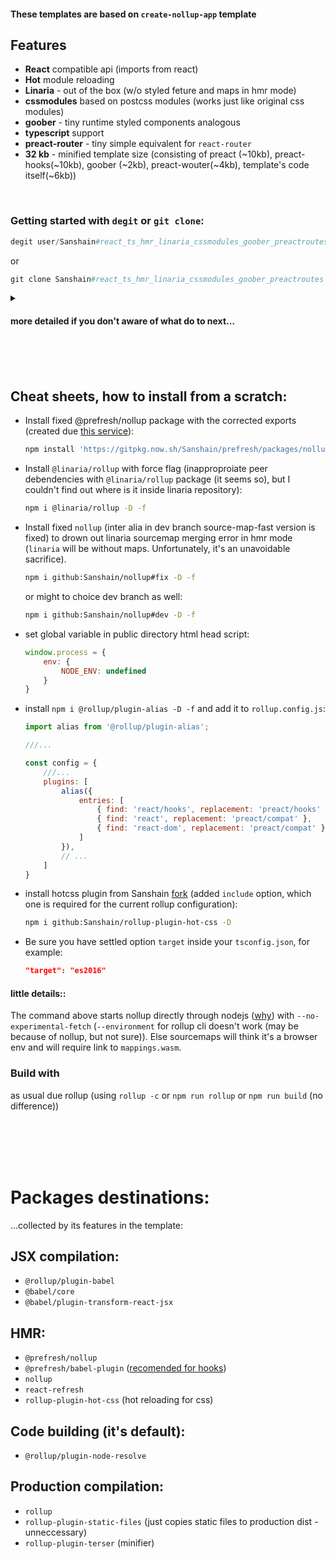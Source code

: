 #### These templates are based on `create-nollup-app` template


## Features

- **React** compatible api (imports from react)
- **Hot** module reloading
- **Linaria** - out of the box (w/o styled feture and maps in hmr mode)
- **cssmodules** based on postcss modules (works just like original css modules)
- **goober** - tiny runtime styled components analogous
- **typescript** support
- **preact-router** - tiny simple equivalent for `react-router`
- **32 kb** - minified template size (consisting of preact (~10kb), preact-hooks(~10kb), goober (~2kb), preact-wouter(~4kb), template's code itself(~6kb))


<br>

### Getting started with `degit` or `git clone`: 


```powershell
degit user/Sanshain#react_ts_hmr_linaria_cssmodules_goober_preactroutes
```

or 

```powershell
git clone Sanshain#react_ts_hmr_linaria_cssmodules_goober_preactroutes
```

<details><summary><h4>more detailed if you don't aware of what do to next...<h4></summary>

then

```sh
cd preact-boilerplate && npm i -f   # or the same due pnpm
```
If you initlized the app via git you should remove git history, cloned from the repo to start from scratch: 

```sh
rm -r .get && git init && git add .
```

and install all dependencies: 

```sh
npm i -f   # or the same due pnpm
```

## How to use

#### Windows

```sh
npm run dev:w
```

#### Unix

```sh
npm run dev:u
```

</details>



<br>
<br>
<br>



## Cheat sheets, how to install from a scratch:


- Install fixed @prefresh/nollup package with the corrected exports (created due [this service](https://gitpkg.vercel.app/about)):

    ```sh
    npm install 'https://gitpkg.now.sh/Sanshain/prefresh/packages/nollup?main' -D
    ```

- Install `@linaria/rollup` with force flag (inapproproiate peer debendencies with `@linaria/rollup` package (it seems so), but I couldn't find out where is it inside linaria repository):

    ```sh
    npm i @linaria/rollup -D -f
    ```

- Install fixed `nollup` (inter alia in dev branch source-map-fast version is fixed) to drown out linaria sourcemap merging error in hmr mode (`linaria` will be without maps. Unfortunately, it's an unavoidable sacrifice). 

    ```sh
    npm i github:Sanshain/nollup#fix -D -f    
    ```
    or might to choice dev branch  as well: 
    ```sh
    npm i github:Sanshain/nollup#dev -D -f    
    ```    

- set global variable in public directory html head script: 

    ```js
    window.process = {
        env: {
            NODE_ENV: undefined
        }
    }    
    ```
- install `npm i @rollup/plugin-alias -D -f` and add it to `rollup.config.js`:
    ```js
    import alias from '@rollup/plugin-alias';

    ///...

    const config = {
        ///...
        plugins: [
            alias({
                entries: [
                    { find: 'react/hooks', replacement: 'preact/hooks' },
                    { find: 'react', replacement: 'preact/compat' },
                    { find: 'react-dom', replacement: 'preact/compat' }
                ]
            }),
            // ...
        ]
    }
    ```

- install hotcss plugin from Sanshain [fork](https://github.com/Sanshain/rollup-plugin-hot-css) (added `include` option, which one is required for the current rollup configuration): 
    ```sh
    npm i github:Sanshain/rollup-plugin-hot-css -D
    ```

- Be sure you have settled option `target` inside your `tsconfig.json`, for example: 

    ```json
    "target": "es2016"
    ```







#### little details::

The command above starts nollup directly through nodejs ([why](https://github.com/nodejs/node/issues/45580)) with `--no-experimental-fetch` (`--environment` for rollup cli doesn't work (may be because of nollup, but not sure)). Else sourcemaps will think it's a browser env and will require link to `mappings.wasm`.

### Build with

as usual due rollup (using `rollup -c` or `npm run rollup` or `npm run build` (no difference))


<br>
<br>
<br>
<br>

# Packages destinations: 

...collected by its features in the template:

## JSX compilation: 

- `@rollup/plugin-babel`
- `@babel/core`
- `@babel/plugin-transform-react-jsx`

## HMR:

- `@prefresh/nollup`
- `@prefresh/babel-plugin` ([recomended for hooks](https://github.com/Sanshain/prefresh/tree/main/packages/nollup#using-hooks))
- `nollup`
- `react-refresh`
- `rollup-plugin-hot-css` (hot reloading for css)


## Code building (it's default): 

- `@rollup/plugin-node-resolve`

## Production compilation: 

- `rollup`
- `rollup-plugin-static-files` (just copies static files to production dist - unneccessary)
- `rollup-plugin-terser` (minifier)

